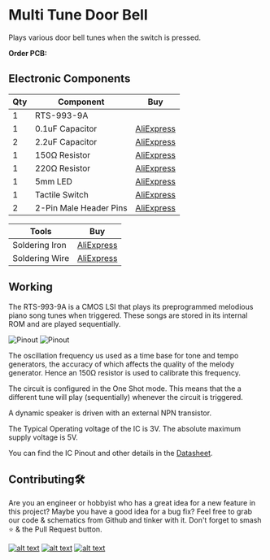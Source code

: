 # Multi Tune Door Bell
Plays various door bell tunes when the switch is pressed.

**Order PCB:**

## Electronic Components
| Qty | Component | Buy |
| ------------- | ------------- | ------------- |
| 1 | RTS-993-9A | |
| 1 | 0.1uF Capacitor |[AliExpress](http://s.click.aliexpress.com/e/caqaUnR6) |
| 2 | 2.2uF Capacitor |[AliExpress](http://s.click.aliexpress.com/e/cA7mDeTO) |
| 1 | 150Ω Resistor |[AliExpress](http://s.click.aliexpress.com/e/bh4eqrQs) |
| 1 | 220Ω Resistor |[AliExpress](http://s.click.aliexpress.com/e/bh4eqrQs) |
| 1 | 5mm LED |[AliExpress](http://s.click.aliexpress.com/e/wuFpLXS) |
| 1 | Tactile Switch |[AliExpress](http://s.click.aliexpress.com/e/cdyxvl3i) |
| 2 | 2-Pin Male Header Pins |[AliExpress](http://s.click.aliexpress.com/e/bIN5SJXw) |

|Tools|Buy|
|--|--|
|Soldering Iron|[AliExpress](http://s.click.aliexpress.com/e/E83bSJI) |
|Soldering Wire|[AliExpress](http://s.click.aliexpress.com/e/PdhB0nm) |

## Working
The RTS-993-9A is a CMOS LSI that plays its preprogrammed melodious piano song tunes when triggered. These songs are stored in its internal ROM and are played sequentially.

![Pinout](https://github.com/jonathanrjpereira/Multi-Tune-Door-Bell/blob/master/img/pinout.svg)
![Pinout](https://github.com/jonathanrjpereira/Multi-Tune-Door-Bell/blob/master/img/pindescription.svg)

The oscillation frequency us used as a time base for tone and tempo generators, the accuracy of which affects the quality of the melody generator. Hence an 150Ω resistor is used to calibrate this frequency.

The circuit is configured in the One Shot mode. This means that the a different tune will play (sequentially) whenever the circuit is triggered.

A dynamic speaker is driven with an external NPN transistor.

The Typical Operating voltage of the IC is 3V. The absolute maximum supply voltage is 5V.

You can find the IC Pinout and other details in the [Datasheet](http://www.aplusindia.net/aplusindia_data/productfiles/1442297344579_pdf.pdf).

## Contributing🛠
Are you an engineer or hobbyist who has a great idea for a new feature in this project? Maybe you have a good idea for a bug fix? Feel free to grab our code & schematics from Github and tinker with it. Don't forget to smash ⭐️ & the Pull Request button.

[![alt text][1.1]][1] [![alt text][2.1]][2] [![alt text][3.1]][3]

[1.1]: https://github.com/jonathanrjpereira/Social-Media-README/blob/master/youtube.png (YouTube)
[2.1]: https://github.com/jonathanrjpereira/Social-Media-README/blob/master/instagram.png (Instagram)
[3.1]: https://github.com/jonathanrjpereira/Social-Media-README/blob/master/github.png (GitHub)

[1]: https://www.youtube.com/channel/UCRW-41O1vy98KKgJRQoYzdg
[2]: https://www.instagram.com/electroguruji/
[3]: https://github.com/jonathanrjpereira
